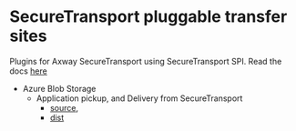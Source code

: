 # SecureTransport pluggable transfer sites
Plugins for Axway SecureTransport using SecureTransport SPI. Read the docs [here](https://docs.axway.com/bundle/SecureTransport_536_DeveloperGuide_allOS_en_HTML5/page/Content/DevelopersGuide/function/custom_connector.htm)

* Azure Blob Storage
  * Application pickup, and Delivery from SecureTransport
    * [source](azure-blob-plugin), 
    * [dist](azure-blob-plugin/distribution/azure-blob-plugin.tar)
